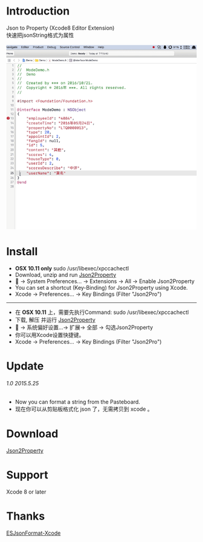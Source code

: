 # Introduction
Json to Property (Xcode8 Editor Extension)
<br/>
快速把jsonString格式为属性
<br/>
<br/>
<img  src="demo.gif"  alt="demo.gif" />
# Install
* **OSX 10.11 only** sudo /usr/libexec/xpccachectl<br/>
* Download, unzip and run <a href ="https://github.com/keepyounger/Json2Property/blob/master/Json2Property.zip?raw=true"> Json2Property </a><br/>
*  -> System Preferences... -> Extensions -> All -> Enable Json2Property<br/>
* You can set a shortcut (Key-Binding) for Json2Property using Xcode.<br/>
* Xcode -> Preferences... -> Key Bindings (Filter "Json2Pro")<br/>

-------

* 在 **OSX 10.11** 上，需要先执行Command: sudo /usr/libexec/xpccachectl<br/>
* 下载, 解压 并运行 <a href ="https://github.com/keepyounger/Json2Property/blob/master/Json2Property.zip?raw=true"> Json2Property </a><br/>
*  -> 系统偏好设置...-> 扩展-> 全部 -> 勾选Json2Property<br/>
* 你可以用Xcode设置快捷键。<br/>
* Xcode -> Preferences... -> Key Bindings (Filter "Json2Pro")<br/>

# Update
###### 1.0 2015.5.25
* Now you can format a string from the Pasteboard.
* 现在你可以从剪贴板格式化 json 了，无需拷贝到 xcode 。

# Download
<a href ="https://github.com/keepyounger/Json2Property/blob/master/Json2Property.zip?raw=true"> Json2Property </a> <br/>

# Support
Xcode 8 or later
# Thanks
<a href ="https://github.com/EnjoySR/ESJsonFormat-Xcode"> ESJsonFormat-Xcode </a> <br/>


